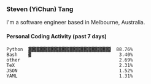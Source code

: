 ### Steven (YiChun) Tang

I'm a software engineer based in Melbourne, Australia.

#### Personal Coding Activity (past 7 days)
```
Python  ▓▓▓▓▓▓▓▓▓▓▓▓▓▓▓▓▓▓▓▓▓▓▓▓▓▓▓▓▓▓  88.76%
Bash    ▓                                3.40%
other                                    2.69%
TeX                                      2.31%
JSON                                     1.52%
YAML                                     1.31%
```
